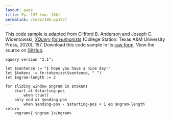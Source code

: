 ```yaml
---
layout: page
title: Pp. 157 (no. 186)
permalink: /code/186-pp157/
---
```


This code sample is adapted from Clifford B. Anderson and Joseph C. Wicentowski, 
[_XQuery for Humanists_](/) (College Station: Texas A&M University Press, 2020), 157. 
Download this code sample in its [raw form](/code/186-pp157/186-pp157.xq).
View the source on [GitHub](https://github.com/coding4humanists/xquery4humanists/blob/master/code/186-pp157/186-pp157.xq).

```xquery
xquery version "3.1";

let $sentence := "I hope you have a nice day!"
let $tokens := fn:tokenize($sentence, " ")
let $ngram-length := 3

for sliding window $ngram in $tokens
    start at $starting-pos 
        when true()
    only end at $ending-pos
        when $ending-pos - $starting-pos + 1 eq $ngram-length
return
    <ngram>{ $ngram }</ngram>
```  
